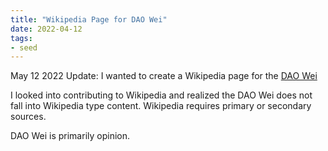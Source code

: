 ```yaml
---
title: "Wikipedia Page for DAO Wei"
date: 2022-04-12
tags:
- seed
---
```


May 12 2022 Update: 
I wanted to create a Wikipedia page for the [DAO Wei](/notes/DAO%20Wei.md) 

I looked into contributing to Wikipedia and realized the DAO Wei does not fall into Wikipedia type content. Wikipedia requires primary or secondary sources. 

DAO Wei is primarily opinion. 


